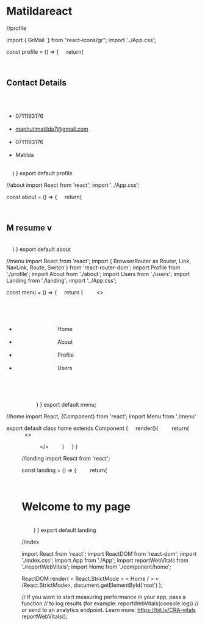 # Matildareact
//profile

import { GrMail  } from "react-icons/gr";
import '../App.css';

const profile = () => {
    return(
        <div className="box">
        <h2>Contact Details</h2>
        <ul>
            <li>0711193176 </li>
            <li>maphutimatilda7@gmail.com</li>
            <li>0711193176 </li>
            <li>Matilda </li>
        </ul>
</div>
    )
}
export default profile

//about 
import React from 'react';
import '../App.css';

const about = () => {
    return(
        <div className="box">
        <h2>M resume v</h2>
        </div>
    )
}
export default about

//menu 
import React from 'react';
import { BrowserRouter as Router, Link, NavLink, Route, Switch } from 'react-router-dom';
import Profile from './profile';
import About from './about';
import Users from './users';
import Landing from './landing';
import '../App.css';

const menu = () => {
    return (
        <>
        <Router>
            <div>
                <nav className = "navigation">
                    <ul>
                        <li>
                            <Link to='/'>Home</Link>
                        </li>
                        <li>
                            <Link to='/about'>About</Link>
                        </li>
                        <li>
                            <Link to='/profile'>Profile</Link>
                        </li>
                        <li>
                            <Link to='/users'>Users</Link>
                        </li>
                    </ul>
                </nav>

<Switch>
    <Route path='/profile'>
<Profile/>
    </Route>
    <Route path='/about'>
<About/>
    </Route>
    <Route path='/users'>
       <Users/> 
        </Route>  
        <Route path='/'>
            <Landing/>
            </Route>  
</Switch>
            </div>
        </Router>
        </>
    )
}
export default menu; 

//home
import React, {Component} from 'react';
import Menu from './menu'

export default class home extends Component {
    render(){
        return(
            <>
            <Menu/>
            </>
        )
    }
} 

//landing
import React from 'react';


const landing = () => {
        return(
            <div className="box">
                <h1>Welcome to my page</h1>
            </div>
        )
}
export default landing 

//index


import React from 'react';
import ReactDOM from 'react-dom';
import './index.css';
import App from './App';
import reportWebVitals from './reportWebVitals';
import Home from './component/home';

ReactDOM.render( <
    React.StrictMode >
    <
    Home / >
    <
    /React.StrictMode>,
    document.getElementById('root')
);

// If you want to start measuring performance in your app, pass a function
// to log results (for example: reportWebVitals(console.log))
// or send to an analytics endpoint. Learn more: https://bit.ly/CRA-vitals
reportWebVitals(); 

